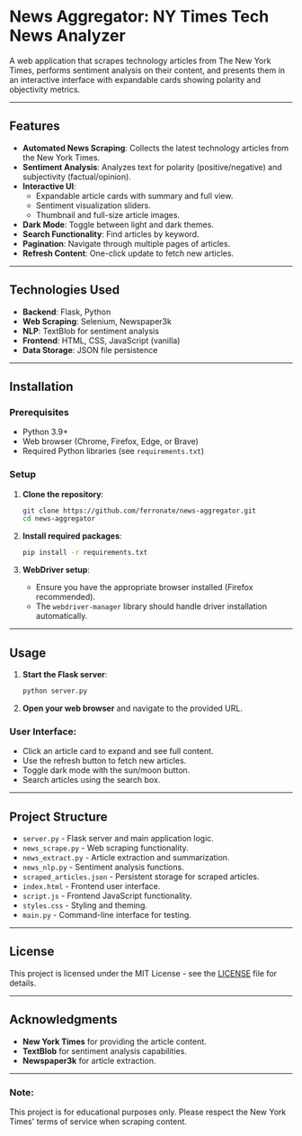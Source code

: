 # News Aggregator: NY Times Tech News Analyzer

A web application that scrapes technology articles from The New York Times, performs sentiment analysis on their content, and presents them in an interactive interface with expandable cards showing polarity and objectivity metrics.

---

## Features

- **Automated News Scraping**: Collects the latest technology articles from the New York Times.
- **Sentiment Analysis**: Analyzes text for polarity (positive/negative) and subjectivity (factual/opinion).
- **Interactive UI**:
  - Expandable article cards with summary and full view.
  - Sentiment visualization sliders.
  - Thumbnail and full-size article images.
- **Dark Mode**: Toggle between light and dark themes.
- **Search Functionality**: Find articles by keyword.
- **Pagination**: Navigate through multiple pages of articles.
- **Refresh Content**: One-click update to fetch new articles.

---

## Technologies Used

- **Backend**: Flask, Python
- **Web Scraping**: Selenium, Newspaper3k
- **NLP**: TextBlob for sentiment analysis
- **Frontend**: HTML, CSS, JavaScript (vanilla)
- **Data Storage**: JSON file persistence

---

## Installation

### Prerequisites

- Python 3.9+
- Web browser (Chrome, Firefox, Edge, or Brave)
- Required Python libraries (see `requirements.txt`)

### Setup

1. **Clone the repository**:
   ```bash
   git clone https://github.com/ferronate/news-aggregator.git
   cd news-aggregator
   ```

2. **Install required packages**:
   ```bash
   pip install -r requirements.txt
   ```

3. **WebDriver setup**:
   - Ensure you have the appropriate browser installed (Firefox recommended).
   - The `webdriver-manager` library should handle driver installation automatically.

---

## Usage

1. **Start the Flask server**:
   ```bash
   python server.py
   ```

2. **Open your web browser** and navigate to the provided URL.

### User Interface:

- Click an article card to expand and see full content.
- Use the refresh button to fetch new articles.
- Toggle dark mode with the sun/moon button.
- Search articles using the search box.

---

## Project Structure

- `server.py` - Flask server and main application logic.
- `news_scrape.py` - Web scraping functionality.
- `news_extract.py` - Article extraction and summarization.
- `news_nlp.py` - Sentiment analysis functions.
- `scraped_articles.json` - Persistent storage for scraped articles.
- `index.html` - Frontend user interface.
- `script.js` - Frontend JavaScript functionality.
- `styles.css` - Styling and theming.
- `main.py` - Command-line interface for testing.

---

## License

This project is licensed under the MIT License - see the [LICENSE](LICENSE) file for details.

---

## Acknowledgments

- **New York Times** for providing the article content.
- **TextBlob** for sentiment analysis capabilities.
- **Newspaper3k** for article extraction.

---

### Note:

This project is for educational purposes only. Please respect the New York Times' terms of service when scraping content.
